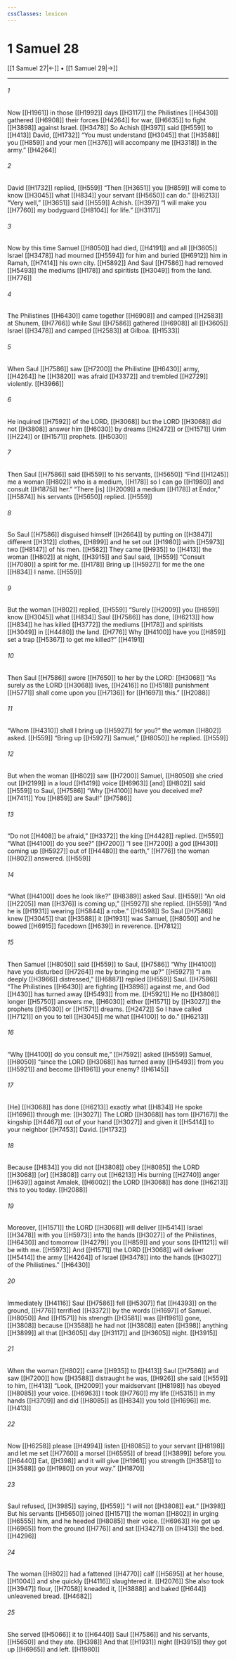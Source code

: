 ```yaml
---
cssClasses: lexicon
---
```


# 1 Samuel 28

[[1 Samuel 27|←]] • [[1 Samuel 29|→]]

---

###### 1
Now [[H1961]] in those [[H1992]] days [[H3117]] the Philistines [[H6430]] gathered [[H6908]] their forces [[H4264]] for war, [[H6635]] to fight [[H3898]] against Israel. [[H3478]] So Achish [[H397]] said [[H559]] to [[H413]] David, [[H1732]] “You must understand [[H3045]] that [[H3588]] you [[H859]] and your men [[H376]] will accompany me [[H3318]] in the army.” [[H4264]]

###### 2
David [[H1732]] replied, [[H559]] “Then [[H3651]] you [[H859]] will come to know [[H3045]] what [[H834]] your servant [[H5650]] can do.” [[H6213]] “Very well,” [[H3651]] said [[H559]] Achish. [[H397]] “I will make you [[H7760]] my bodyguard [[H8104]] for life.” [[H3117]]

###### 3
Now by this time Samuel [[H8050]] had died, [[H4191]] and all [[H3605]] Israel [[H3478]] had mourned [[H5594]] for him  and buried [[H6912]] him in Ramah, [[H7414]] his own city. [[H5892]] And Saul [[H7586]] had removed [[H5493]] the mediums [[H178]] and spiritists [[H3049]] from the land. [[H776]]

###### 4
The Philistines [[H6430]] came together [[H6908]] and camped [[H2583]] at Shunem, [[H7766]] while Saul [[H7586]] gathered [[H6908]] all [[H3605]] Israel [[H3478]] and camped [[H2583]] at Gilboa. [[H1533]]

###### 5
When Saul [[H7586]] saw [[H7200]] the Philistine [[H6430]] army, [[H4264]] he [[H3820]] was afraid [[H3372]] and trembled [[H2729]] violently. [[H3966]]

###### 6
He inquired [[H7592]] of the LORD, [[H3068]] but the LORD [[H3068]] did not [[H3808]] answer him [[H6030]] by dreams [[H2472]] or [[H1571]] Urim [[H224]] or [[H1571]] prophets. [[H5030]]

###### 7
Then Saul [[H7586]] said [[H559]] to his servants, [[H5650]] “Find [[H1245]] me a woman [[H802]] who is a medium, [[H178]] so I can go [[H1980]] and consult [[H1875]] her.”  “There [is] [[H2009]] a medium [[H178]] at Endor,” [[H5874]] his servants [[H5650]] replied. [[H559]]

###### 8
So Saul [[H7586]] disguised himself [[H2664]] by putting on [[H3847]] different [[H312]] clothes, [[H899]] and he set out [[H1980]] with [[H5973]] two [[H8147]] of his men. [[H582]] They came [[H935]] to [[H413]] the woman [[H802]] at night, [[H3915]] and Saul said, [[H559]] “Consult [[H7080]] a spirit for me. [[H178]] Bring up [[H5927]] for me  the one [[H834]] I name. [[H559]]

###### 9
But the woman [[H802]] replied, [[H559]] “Surely [[H2009]] you [[H859]] know [[H3045]] what [[H834]] Saul [[H7586]] has done, [[H6213]] how [[H834]] he has killed [[H3772]] the mediums [[H178]] and spiritists [[H3049]] in [[H4480]] the land. [[H776]] Why [[H4100]] have you [[H859]] set a trap [[H5367]] to get me killed?” [[H4191]]

###### 10
Then Saul [[H7586]] swore [[H7650]] to her by the LORD: [[H3068]] “As surely as the LORD [[H3068]] lives, [[H2416]] no [[H518]] punishment [[H5771]] shall come upon you [[H7136]] for [[H1697]] this.” [[H2088]]

###### 11
“Whom [[H4310]] shall I bring up [[H5927]] for you?”  the woman [[H802]] asked. [[H559]] “Bring up [[H5927]] Samuel,” [[H8050]] he replied. [[H559]]

###### 12
But when the woman [[H802]] saw [[H7200]] Samuel, [[H8050]] she cried out [[H2199]] in a loud [[H1419]] voice [[H6963]] [and] [[H802]] said [[H559]] to Saul, [[H7586]] “Why [[H4100]] have you deceived me? [[H7411]] You [[H859]] are Saul!” [[H7586]]

###### 13
“Do not [[H408]] be afraid,” [[H3372]] the king [[H4428]] replied. [[H559]] “What [[H4100]] do you see?” [[H7200]] “I see [[H7200]] a god [[H430]] coming up [[H5927]] out of [[H4480]] the earth,” [[H776]] the woman [[H802]] answered. [[H559]]

###### 14
“What [[H4100]] does he look like?” [[H8389]] asked Saul. [[H559]] “An old [[H2205]] man [[H376]] is coming up,” [[H5927]] she replied. [[H559]] “And he is [[H1931]] wearing [[H5844]] a robe.” [[H4598]] So Saul [[H7586]] knew [[H3045]] that [[H3588]] it [[H1931]] was Samuel, [[H8050]] and he bowed [[H6915]] facedown [[H639]] in reverence. [[H7812]]

###### 15
Then Samuel [[H8050]] said [[H559]] to Saul, [[H7586]] “Why [[H4100]] have you disturbed [[H7264]] me by bringing me up?” [[H5927]] “I am deeply [[H3966]] distressed,” [[H6887]] replied [[H559]] Saul. [[H7586]] “The Philistines [[H6430]] are fighting [[H3898]] against me,  and God [[H430]] has turned away [[H5493]] from me. [[H5921]] He no [[H3808]] longer [[H5750]] answers me, [[H6030]] either [[H1571]] by [[H3027]] the prophets [[H5030]] or [[H1571]] dreams. [[H2472]] So I have called [[H7121]] on you  to tell [[H3045]] me what [[H4100]] to do.” [[H6213]]

###### 16
“Why [[H4100]] do you consult me,” [[H7592]] asked [[H559]] Samuel, [[H8050]] “since the LORD [[H3068]] has turned away [[H5493]] from you [[H5921]] and become [[H1961]] your enemy? [[H6145]]

###### 17
[He] [[H3068]] has done [[H6213]] exactly what [[H834]] He spoke [[H1696]] through me: [[H3027]] The LORD [[H3068]] has torn [[H7167]] the kingship [[H4467]] out of your hand [[H3027]] and given it [[H5414]] to your neighbor [[H7453]] David. [[H1732]]

###### 18
Because [[H834]] you did not [[H3808]] obey [[H8085]] the LORD [[H3068]] [or] [[H3808]] carry out [[H6213]] His burning [[H2740]] anger [[H639]] against Amalek, [[H6002]] the LORD [[H3068]] has done [[H6213]] this to you today. [[H2088]]

###### 19
Moreover, [[H1571]] the LORD [[H3068]] will deliver [[H5414]] Israel [[H3478]] with you [[H5973]] into the hands [[H3027]] of the Philistines, [[H6430]] and tomorrow [[H4279]] you [[H859]] and your sons [[H1121]] will be with me. [[H5973]] And [[H1571]] the LORD [[H3068]] will deliver [[H5414]] the army [[H4264]] of Israel [[H3478]] into the hands [[H3027]] of the Philistines.” [[H6430]]

###### 20
Immediately [[H4116]] Saul [[H7586]] fell [[H5307]] flat [[H4393]] on the ground, [[H776]] terrified [[H3372]] by the words [[H1697]] of Samuel. [[H8050]] And [[H1571]] his strength [[H3581]] was [[H1961]] gone, [[H3808]] because [[H3588]] he had not [[H3808]] eaten [[H398]] anything [[H3899]] all that [[H3605]] day [[H3117]] and [[H3605]] night. [[H3915]]

###### 21
When the woman [[H802]] came [[H935]] to [[H413]] Saul [[H7586]] and saw [[H7200]] how [[H3588]] distraught he was, [[H926]] she said [[H559]] to him, [[H413]] “Look, [[H2009]] your maidservant [[H8198]] has obeyed [[H8085]] your voice. [[H6963]] I took [[H7760]] my life [[H5315]] in my hands [[H3709]] and did [[H8085]] as [[H834]] you told [[H1696]] me. [[H413]]

###### 22
Now [[H6258]] please [[H4994]] listen [[H8085]] to your servant [[H8198]] and let me set [[H7760]] a morsel [[H6595]] of bread [[H3899]] before you. [[H6440]] Eat, [[H398]] and it will give [[H1961]] you  strength [[H3581]] to [[H3588]] go [[H1980]] on your way.” [[H1870]]

###### 23
Saul refused, [[H3985]] saying, [[H559]] “I will not [[H3808]] eat.” [[H398]] But his servants [[H5650]] joined [[H1571]] the woman [[H802]] in urging [[H6555]] him,  and he heeded [[H8085]] their voice. [[H6963]] He got up [[H6965]] from the ground [[H776]] and sat [[H3427]] on [[H413]] the bed. [[H4296]]

###### 24
The woman [[H802]] had a fattened [[H4770]] calf [[H5695]] at her house, [[H1004]] and she quickly [[H4116]] slaughtered it. [[H2076]] She also took [[H3947]] flour, [[H7058]] kneaded it, [[H3888]] and baked [[H644]] unleavened bread. [[H4682]]

###### 25
She served [[H5066]] it to [[H6440]] Saul [[H7586]] and his servants, [[H5650]] and they ate. [[H398]] And that [[H1931]] night [[H3915]] they got up [[H6965]] and left. [[H1980]]

